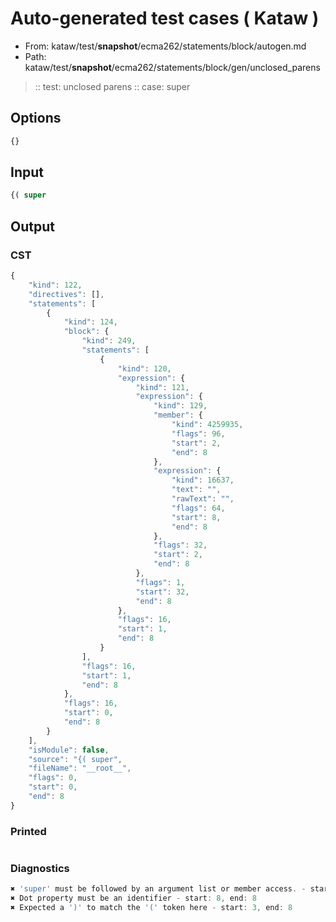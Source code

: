 # Auto-generated test cases ( Kataw )
- From: kataw/test/__snapshot__/ecma262/statements/block/autogen.md
- Path: kataw/test/__snapshot__/ecma262/statements/block/gen/unclosed_parens
> :: test: unclosed parens
> :: case: super
## Options

`````js
{}
`````
## Input

`````js
{( super
`````
## Output

### CST

```javascript
{
    "kind": 122,
    "directives": [],
    "statements": [
        {
            "kind": 124,
            "block": {
                "kind": 249,
                "statements": [
                    {
                        "kind": 120,
                        "expression": {
                            "kind": 121,
                            "expression": {
                                "kind": 129,
                                "member": {
                                    "kind": 4259935,
                                    "flags": 96,
                                    "start": 2,
                                    "end": 8
                                },
                                "expression": {
                                    "kind": 16637,
                                    "text": "",
                                    "rawText": "",
                                    "flags": 64,
                                    "start": 8,
                                    "end": 8
                                },
                                "flags": 32,
                                "start": 2,
                                "end": 8
                            },
                            "flags": 1,
                            "start": 32,
                            "end": 8
                        },
                        "flags": 16,
                        "start": 1,
                        "end": 8
                    }
                ],
                "flags": 16,
                "start": 1,
                "end": 8
            },
            "flags": 16,
            "start": 0,
            "end": 8
        }
    ],
    "isModule": false,
    "source": "{( super",
    "fileName": "__root__",
    "flags": 0,
    "start": 0,
    "end": 8
}
```

### Printed

```javascript

```

### Diagnostics

```javascript
✖ 'super' must be followed by an argument list or member access. - start: 2, end: 8
✖ Dot property must be an identifier - start: 8, end: 8
✖ Expected a ')' to match the '(' token here - start: 3, end: 8

```

